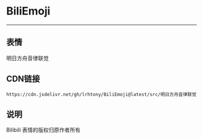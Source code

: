 
# BiliEmoji
---
## 表情
明日方舟音律联觉
## CDN链接
```
https://cdn.jsdelivr.net/gh/lrhtony/BiliEmoji@latest/src/明日方舟音律联觉
```
## 说明
Bilibili 表情的版权归原作者所有

